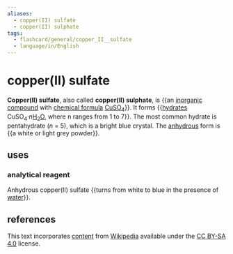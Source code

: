 ```yaml
---
aliases:
  - copper(II) sulfate
  - copper(II) sulphate
tags:
  - flashcard/general/copper_II__sulfate
  - language/in/English
---
```


# copper(II) sulfate

__Copper(II) sulfate__, also called __copper(II) sulphate__, is {{an [inorganic compound](inorganic%20compound.md) with [chemical formula](chemical%20formula.md) [Cu](copper.md)[SO<sub>4</sub>](sulfate.md)}}. It forms {{[hydrates](hydrate.md) CuSO<sub>4</sub>·_n_<!-- LaTeX separator -->[H<sub>2</sub>O](water.md), where n ranges from 1 to 7}}. The most common hydrate is pentahydrate (_n_ = 5), which is a bright blue crystal. The [anhydrous](anhydrous.md) form is {{a white or light grey powder}}. <!--SR:!2026-10-30,943,330!2025-09-11,472,270!2025-08-14,491,230-->

## uses

### analytical reagent

Anhydrous copper(II) sulfate {{turns from white to blue in the presence of [water](water.md)}}. <!--SR:!2024-12-24,301,210-->

## references

This text incorporates [content](https://en.wikipedia.org/wiki/copper(II)_sulfate) from [Wikipedia](Wikipedia.md) available under the [CC BY-SA 4.0](https://creativecommons.org/licenses/by-sa/4.0/) license.
